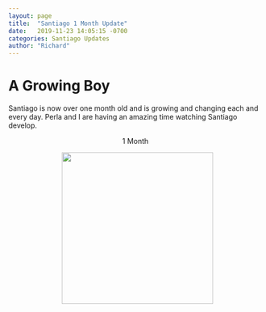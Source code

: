 ```yaml
---
layout: page
title:  "Santiago 1 Month Update"
date:   2019-11-23 14:05:15 -0700
categories: Santiago Updates
author: "Richard"
---
```

# A Growing Boy <br>

Santiago is now over one month old and is growing and changing each and every day. Perla and I are having an amazing time watching Santiago develop.

<center> 1 Month
<figure><center>
  <img width="300" src="https://gallery.mailchimp.com/96050d6198733cfea0f26d4cd/images/74470142-b0e5-4263-b61b-e2c1e2b3fe24.jpeg"/>
</center></figure>
